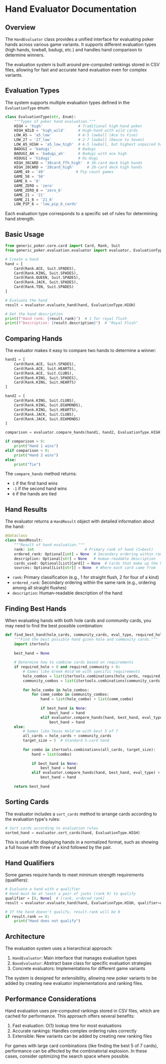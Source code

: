 # Hand Evaluator Documentation

## Overview

The `HandEvaluator` class provides a unified interface for evaluating poker hands across various game variants. It supports different evaluation types (high hands, lowball, badugi, etc.) and handles hand comparison to determine winners.

The evaluation system is built around pre-computed rankings stored in CSV files, allowing for fast and accurate hand evaluation even for complex variants.

## Evaluation Types

The system supports multiple evaluation types defined in the `EvaluationType` enum:

```python
class EvaluationType(str, Enum):
    """Types of poker hand evaluation."""
    HIGH = 'high'                # Traditional high-hand poker
    HIGH_WILD = 'high_wild'      # High-hand with wild cards
    LOW_A5 = 'a5_low'            # A-5 lowball (Ace to Five)
    LOW_27 = '27_low'            # 2-7 lowball (Deuce to Seven)
    LOW_A5_HIGH = 'a5_low_high'  # A-5 lowball, but highest unpaired hand
    BADUGI = 'badugi'            # Badugi
    BADUGI_AH = 'badugi_ah'      # Badugi with ace high
    HIDUGI = 'hidugi'            # Hi-Dugi
    HIGH_36CARD = '36card_ffh_high'  # 36-card deck high hands
    HIGH_20CARD = '20card_high'      # 20-card deck high hands
    GAME_49 = '49'              # Pip count games
    GAME_58 = '58'
    GAME_6 = '6'
    GAME_ZERO = 'zero'
    GAME_ZERO_6 = 'zero_6'
    GAME_21 = '21'
    GAME_21_6 = '21_6'
    LOW_PIP_6 = 'low_pip_6_cards'
```

Each evaluation type corresponds to a specific set of rules for determining hand strength.

## Basic Usage

```python
from generic_poker.core.card import Card, Rank, Suit
from generic_poker.evaluation.evaluator import evaluator, EvaluationType

# Create a hand
hand = [
    Card(Rank.ACE, Suit.SPADES),
    Card(Rank.KING, Suit.SPADES),
    Card(Rank.QUEEN, Suit.SPADES),
    Card(Rank.JACK, Suit.SPADES),
    Card(Rank.TEN, Suit.SPADES)
]

# Evaluate the hand
result = evaluator.evaluate_hand(hand, EvaluationType.HIGH)

# Get the hand description
print(f"Hand rank: {result.rank}")  # 1 for royal flush
print(f"Description: {result.description}")  # "Royal Flush"
```

## Comparing Hands

The evaluator makes it easy to compare two hands to determine a winner:

```python
hand1 = [
    Card(Rank.ACE, Suit.SPADES),
    Card(Rank.ACE, Suit.HEARTS),
    Card(Rank.ACE, Suit.CLUBS),
    Card(Rank.KING, Suit.SPADES),
    Card(Rank.KING, Suit.HEARTS)
]

hand2 = [
    Card(Rank.KING, Suit.CLUBS),
    Card(Rank.KING, Suit.DIAMONDS),
    Card(Rank.KING, Suit.HEARTS),
    Card(Rank.JACK, Suit.CLUBS),
    Card(Rank.JACK, Suit.DIAMONDS)
]

comparison = evaluator.compare_hands(hand1, hand2, EvaluationType.HIGH)

if comparison > 0:
    print("Hand 1 wins")
elif comparison < 0:
    print("Hand 2 wins")
else:
    print("Tie")
```

The `compare_hands` method returns:
- `1` if the first hand wins
- `-1` if the second hand wins
- `0` if the hands are tied

## Hand Results

The evaluator returns a `HandResult` object with detailed information about the hand:

```python
@dataclass
class HandResult:
    """Result of hand evaluation."""
    rank: int                       # Primary rank of hand (1=best)
    ordered_rank: Optional[int] = None  # Secondary ordering within rank
    description: Optional[str] = None   # Human-readable description
    cards_used: Optional[List[Card]] = None  # Cards that make up the hand
    sources: Optional[List[str]] = None  # Where each card came from
```

- `rank`: Primary classification (e.g., 1 for straight flush, 2 for four of a kind)
- `ordered_rank`: Secondary ordering within the same rank (e.g., ordering among all straight flushes)
- `description`: Human-readable description of the hand

## Finding Best Hands

When evaluating hands with both hole cards and community cards, you may need to find the best possible combination:

```python
def find_best_hand(hole_cards, community_cards, eval_type, required_hole=0, required_community=0):
    """Find the best possible hand given hole and community cards."""
    import itertools
    
    best_hand = None
    
    # Determine how to combine cards based on requirements
    if required_hole > 0 and required_community > 0:
        # Games like Greek Hold'em with specific requirements
        hole_combos = list(itertools.combinations(hole_cards, required_hole))
        community_combos = list(itertools.combinations(community_cards, required_community))
        
        for hole_combo in hole_combos:
            for comm_combo in community_combos:
                hand = list(hole_combo) + list(comm_combo)
                
                if best_hand is None:
                    best_hand = hand
                elif evaluator.compare_hands(hand, best_hand, eval_type) > 0:
                    best_hand = hand
    else:
        # Games like Texas Hold'em with best 5 of 7
        all_cards = hole_cards + community_cards
        target_size = 5  # Standard 5-card hand
        
        for combo in itertools.combinations(all_cards, target_size):
            hand = list(combo)
            
            if best_hand is None:
                best_hand = hand
            elif evaluator.compare_hands(hand, best_hand, eval_type) > 0:
                best_hand = hand
    
    return best_hand
```

## Sorting Cards

The evaluator includes a `sort_cards` method to arrange cards according to the evaluation type's rules:

```python
# Sort cards according to evaluation rules
sorted_hand = evaluator.sort_cards(hand, EvaluationType.HIGH)
```

This is useful for displaying hands in a normalized format, such as showing a full house with three of a kind followed by the pair.

## Hand Qualifiers

Some games require hands to meet minimum strength requirements (qualifiers):

```python
# Evaluate a hand with a qualifier
# Hand must be at least a pair of jacks (rank 9) to qualify
qualifier = [9, None]  # [rank, ordered_rank]
result = evaluator.evaluate_hand(hand, EvaluationType.HIGH, qualifier=qualifier)

# If the hand doesn't qualify, result.rank will be 0
if result.rank == 0:
    print("Hand does not qualify")
```

## Architecture

The evaluation system uses a hierarchical approach:

1. `HandEvaluator`: Main interface that manages evaluation types
2. `BaseEvaluator`: Abstract base class for specific evaluation strategies
3. Concrete evaluators: Implementations for different game variants

The system is designed for extensibility, allowing new poker variants to be added by creating new evaluator implementations and ranking files.

## Performance Considerations

Hand evaluation uses pre-computed rankings stored in CSV files, which are cached for performance. This approach offers several benefits:

1. Fast evaluation: O(1) lookup time for most evaluations
2. Accurate rankings: Handles complex ordering rules correctly
3. Extensible: New variants can be added by creating new ranking files

For games with large card combinations (like finding the best 5 of 7 cards), performance can be affected by the combinatorial explosion. In these cases, consider optimizing the search space where possible.
